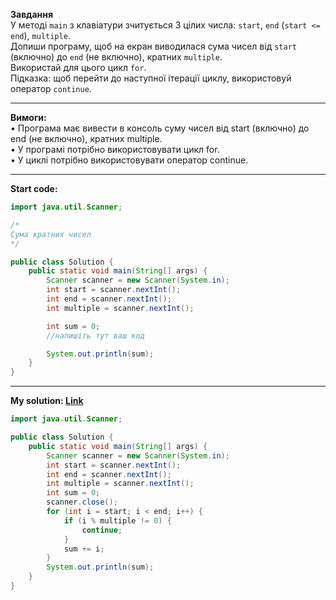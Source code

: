 **Завдання**  
У методі `main` з клавіатури зчитується 3 цілих числа: `start`, `end` (`start <= end`), `multiple`.  
Допиши програму, щоб на екран виводилася сума чисел від `start` (включно) до `end` (не включно), кратних `multiple`.  
Використай для цього цикл `for`.  
Підказка: щоб перейти до наступної ітерації циклу, використовуй оператор `continue`.

---

**Вимоги:**  
• Програма має вивести в консоль суму чисел від start (включно) до end (не включно), кратних multiple.  
• У програмі потрібно використовувати цикл for.  
• У циклі потрібно використовувати оператор continue.

---

**Start code:**  
```java
import java.util.Scanner;

/* 
Сума кратних чисел
*/

public class Solution {
    public static void main(String[] args) {
        Scanner scanner = new Scanner(System.in);
        int start = scanner.nextInt();
        int end = scanner.nextInt();
        int multiple = scanner.nextInt();

        int sum = 0;
        //напишіть тут ваш код

        System.out.println(sum);
    }
}
```
---

**My solution: [Link](./src/Solution.java)**  
```java
import java.util.Scanner;

public class Solution {
    public static void main(String[] args) {
        Scanner scanner = new Scanner(System.in);
        int start = scanner.nextInt();
        int end = scanner.nextInt();
        int multiple = scanner.nextInt();
        int sum = 0;
        scanner.close();
        for (int i = start; i < end; i++) {
            if (i % multiple != 0) {
                continue;
            }
            sum += i;
        }
        System.out.println(sum);
    }
}
```